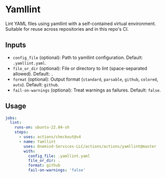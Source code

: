 # Yamllint

Lint YAML files using yamllint with a self-contained virtual environment. Suitable for reuse across repositories and in this repo's CI.

## Inputs

- `config_file` (optional): Path to yamllint configuration. Default: `.yamllint.yaml`.
- `file_or_dir` (optional): File or directory to lint (space-separated allowed). Default: `.`
- `format` (optional): Output format (`standard`, `parsable`, `github`, `colored`, `auto`). Default: `github`.
- `fail-on-warnings` (optional): Treat warnings as failures. Default: `false`.

## Usage

```yaml
jobs:
  lint:
    runs-on: ubuntu-22.04-sh
    steps:
      - uses: actions/checkout@v4
      - name: Yamllint
        uses: Onemind-Services-LLC/actions/actions/yamllint@master
        with:
          config_file: .yamllint.yaml
          file_or_dir: .
          format: github
          fail-on-warnings: 'false'
```

